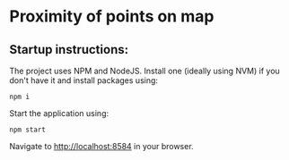 # Proximity of points on map

## Startup instructions:

The project uses NPM and NodeJS. Install one (ideally using NVM) if you don't have it and install packages using:

```
npm i
```

Start the application using:

```
npm start
```

Navigate to [http://localhost:8584](http://localhost:8584) in  your browser.
